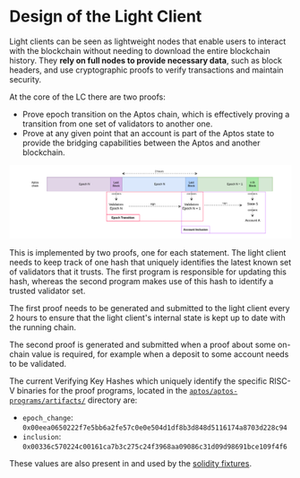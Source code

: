 # Design of the Light Client

Light clients can be seen as lightweight nodes that enable users to interact with the blockchain without needing to
download the entire blockchain history. They **rely on full nodes to provide necessary data**, such as block headers,
and use cryptographic proofs to verify transactions and maintain security.

At the core of the LC there are two proofs:

- Prove epoch transition on the Aptos chain, which is effectively proving a transition from one set of validators to
  another one.
- Prove at any given point that an account is part of the Aptos state to provide the bridging capabilities between the
  Aptos and another blockchain.

<img src="../images/aptos-proofs.png">

This is implemented by two proofs, one for each statement. The light client needs to keep track of one hash that uniquely
identifies the latest known set of validators that it trusts. The first program is responsible for updating this hash,
whereas the second program makes use of this hash to identify a trusted validator set.

The first proof needs to be generated and submitted to the light client every 2 hours to ensure that the light client's
internal state is kept up to date with the running chain.

The second proof is generated and submitted when a proof about some on-chain value is required, for example when a deposit
to some account needs to be validated.

The current Verifying Key Hashes which uniquely identify the specific RISC-V binaries for the proof programs, located in the
[`aptos/aptos-programs/artifacts/`](https://github.com/lurk-lab/zk-light-clients/tree/dev/aptos/aptos-programs/artifacts)
directory are:
* `epoch_change`: `0x00eea0650222f7e5bb6a2fe57c0e0e504d1df8b3d848d5116174a8703d228c94`
* `inclusion`: `0x00336c570224c00161ca7b3c275c24f3968aa09086c31d09d98691bce109f4f6`

These values are also present in and used by the [solidity fixtures](../benchmark/on_chain.md).
